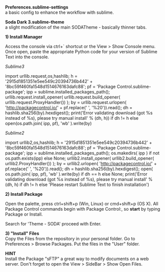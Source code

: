 <b>Preferences.sublime-settings</b><br>
a basic config to enhance the workflow with sublime.

<b>Soda Dark 3.sublime-theme</b><br>
a slight modification of the main SODATheme - basically thinner tabs.

<b>1) Install Manager</b>

Access the console via ctrl+` shortcut or the View > Show Console menu. Once open, paste the appropriate Python code for your version of Sublime Text into the console.

<i>Sublime3</i>

import urllib.request,os,hashlib; h = '2915d1851351e5ee549c20394736b442' + '8bc59f460fa1548d1514676163dafc88'; pf = 'Package Control.sublime-package'; ipp = sublime.installed_packages_path(); urllib.request.install_opener( urllib.request.build_opener( urllib.request.ProxyHandler()) ); by = urllib.request.urlopen( 'http://packagecontrol.io/' + pf.replace(' ', '%20')).read(); dh = hashlib.sha256(by).hexdigest(); print('Error validating download (got %s instead of %s), please try manual install' % (dh, h)) if dh != h else open(os.path.join( ipp, pf), 'wb' ).write(by)

<i>Sublime2</i>

import urllib2,os,hashlib; h = '2915d1851351e5ee549c20394736b442' + '8bc59f460fa1548d1514676163dafc88'; pf = 'Package Control.sublime-package'; ipp = sublime.installed_packages_path(); os.makedirs( ipp ) if not os.path.exists(ipp) else None; urllib2.install_opener( urllib2.build_opener( urllib2.ProxyHandler()) ); by = urllib2.urlopen( 'http://packagecontrol.io/' + pf.replace(' ', '%20')).read(); dh = hashlib.sha256(by).hexdigest(); open( os.path.join( ipp, pf), 'wb' ).write(by) if dh == h else None; print('Error validating download (got %s instead of %s), please try manual install' % (dh, h) if dh != h else 'Please restart Sublime Text to finish installation')

<b>2) Install Package</b>

Open the palette, press ctrl+shift+p (Win, Linux) or cmd+shift+p (OS X). All Package Control commands begin with Package Control:, so <b>start</b> by typing Package or Install.

Search for 'Theme - SODA' proceed with Enter.

<b>3) "Install" Files</b><br>
Copy the Files from the repository in your personal folder. Go to Preferences > Browse Packages. Put the files in the "User" folder.


<b>HINT</b><br>
Install the Package "sFTP" a great way to modify documents on a web server. Don't forget to open the  View > SideBar > Show Open Files.
